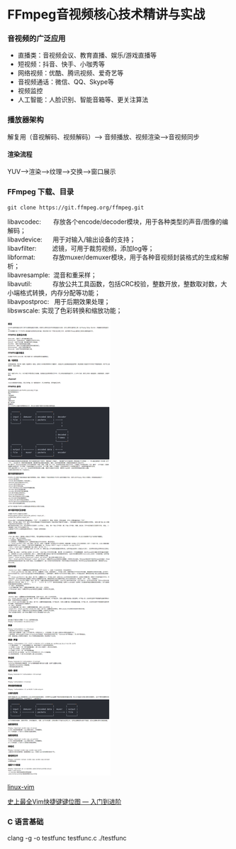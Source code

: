 # FFmpeg音视频核心技术精讲与实战



### 音视频的广泛应用  
* 直播类：音视频会议、教育直播、娱乐/游戏直播等  
* 短视频：抖音、快手、小咖秀等  
* 网络视频：优酷、腾讯视频、爱奇艺等
* 音视频通话：微信、QQ、Skype等
* 视频监控
* 人工智能：人脸识别、智能音箱等、更关注算法

### 播放器架构
解复用（音视解码、视频解码）--> 音频播放、视频渲染-->音视频同步

#### 渲染流程
YUV-->渲染-->纹理-->交换-->窗口展示

### FFmpeg 下载、目录
```
git clone https://git.ffmpeg.org/ffmpeg.git
```
libavcodec:       存放各个encode/decoder模块，用于各种类型的声音/图像的编解码；  
libavdevice:      用于对输入/输出设备的支持；  
libavfilter:         滤镜，可用于裁剪视频，添加log等；  
libformat:          存放muxer/demuxer模块，用于各种音视频封装格式的生成和解析；  
libavresample:  混音和重采样；  
libavutil:            存放公共工具函数，包括CRC校验，整数开放，整数取对数，大小端格式转换，内存分配等功能；  
libavpostproc:   用于后期效果处理；  
libswscale:    实现了色彩转换和缩放功能；  



![ffmpeg命令大全文档](asserts/ffmpeg命令大全文档.png)

[linux-vim](http://www.runoob.com/linux/linux-vim.html)

[史上最全Vim快捷键键位图 — 入门到进阶](http://www.runoob.com/w3cnote/all-vim-cheatsheat.html)  





### C 语言基础
clang -g -o testfunc testfunc.c
./testfunc